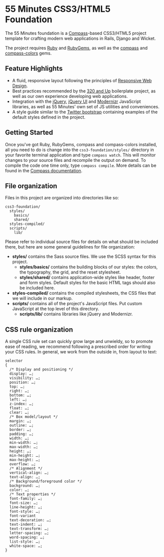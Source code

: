 # 55 Minutes CSS3/HTML5 Foundation #

The 55 Minutes foundation is a [Compass](http://compass-style.org/ "Compass Home | Compass Documentation")-based CSS3/HTML5 project template for crafting modern web applications in Rails, Django and Wicket.

The project requires [Ruby](http://www.ruby-lang.org/en/) and [RubyGems](http://rubygems.org/), as well as the [compass](https://github.com/chriseppstein/compass) and [compass-colors](https://github.com/chriseppstein/compass-colors) gems.

## Feature Highlights ##

* A fluid, responsive layout following the principles of [Responsive Web Design](http://www.abookapart.com/products/responsive-web-design "A Book Apart, Responsive Web Design").
* Best practices recommended by the [320 and Up](http://stuffandnonsense.co.uk/projects/320andup/ "320 and up") boilerplate project, as well as our own experience developing web applications.
* Integration with the [jQuery](http://jquery.com/ "jQuery: The Write Less, Do More, JavaScript Library"), [jQuery UI](http://jqueryui.com/ "jQuery UI - Home") and [Modernizr](http://www.modernizr.com/ "Modernizr") JavaScript libraries, as well as 55 Minutes' own set of JS utilities and conveniences.
* A style guide similar to the [Twitter bootstrap](http://twitter.github.com/bootstrap/ "Bootstrap, from Twitter") containing examples of the default styles defined in the project.

## Getting Started ##

Once you've got Ruby, RubyGems, compass and compass-colors installed, all you need to do is change into the <code>css3-foundation/styles/</code> directory in your favorite terminal application and type <code>compass watch</code>. This will monitor changes to your source files and recompile the output on demand. To compile the code one time only, type <code>compass compile</code>. More details can be found in the [Compass documentation](http://compass-style.org/reference/compass/ "Compass Core Framework | Compass Documentation").

## File organization ##

Files in this project are organized into directories like so:

    css3-foundation/
      styles/
        basics/
        shared/
      styles-compiled/
      scripts/
        lib/

Please refer to individual source files for details on what should be included there, but here are some general guidelines for file organization:

* **styles/** contains the Sass source files. We use the SCSS syntax for this project.
    * **styles/basics/** contains the building blocks of our styles: the colors, the typography, the grid, and the reset stylesheet.
    * **styles/shared/** contains application-wide styles like header, footer and form styles. Default styles for the basic HTML tags should also be included here.
* **styles-compiled/** contains the compiled stylesheets, the CSS files that we will include in our markup.
* **scripts/** contains all of the project's JavaScript files. Put custom JavaScript at the top level of this directory.
    * **scripts/lib/** contains libraries like jQuery and Modernizr.

## CSS rule organization ##

A single CSS rule set can quickly grow large and unwieldy, so to promote ease of reading, we recommend following a prescribed order for writing your CSS rules. In general, we work from the outside in, from layout to text:

    selector
    {
      /* Display and positioning */
      display: …;
      visibility: …;
      position: …;
      top: …;
      right: …;
      bottom: …;
      left: …;
      z-index: …;
      float: …;
      clear: …;
      /* Box model/layout */
      margin: …;
      outline: …;
      border: …;
      padding: …;
      width: …;
      min-width: …;
      max-width: …;
      height: …;
      min-height: …;
      max-height: …;
      overflow: …;
      /* Alignment */
      vertical-align: …;
      text-align: …;
      /* Background/foreground color */
      background: …;
      color: …;
      /* Text properties */
      font-family: …;
      font-size: …;
      line-height: …;
      font-style: …;
      font-variant
      text-decoration: …;
      text-indent: …;
      text-transform: …;
      letter-spacing: …;
      word-spacing: …;
      list-style: …;
      white-space: …;
    }

